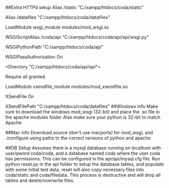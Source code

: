##Extra HTTPd setup
Alias /static "C:/xampp/htdocs/coda/static"

Alias /datafiles "C:/xampp/htdocs/coda/datafiles"

LoadModule wsgi_module modules/mod_wsgi.so

WSGIScriptAlias /coda/api "C:/xampp/htdocs/coda/api/api/wsgi.py"

WSGIPythonPath "C:/xampp/htdocs/coda/api"

WSGIPassAuthorization On

<Directory "C:/xampp/htdocs/coda/api/api">

<Files wsgi.py>

Require all granted

</Files>

</Directory>

LoadModule xsendfile_module modules/mod_xsendfile.so

XSendFile On

XSendFilePath "C:/xampp/htdocs/coda/datafiles"
##Windows info
Make sure to download the windows mod_wsgi (32-bit) and place the .so file in the apache modules folder
Also make sure your python is 32-bit to match Apache

##Mac info
Download source (don't use macports) for mod_wsgi, and ./configure using paths to the correct versions of python and apache

##DB Setup
Assumes there is a mysql database running on localhost with user/pword coda/coda, and a database named coda where the user coda has permissions.  This can be configured in the api/api/mysql.cfg file.
Run python reset.py in the api folder to setup the database tables, and populate with some initial test data.  reset will also copy necessary files into coda/static and coda/filedata.  This process is destructive and will drop all tables and delete/overwrite files.